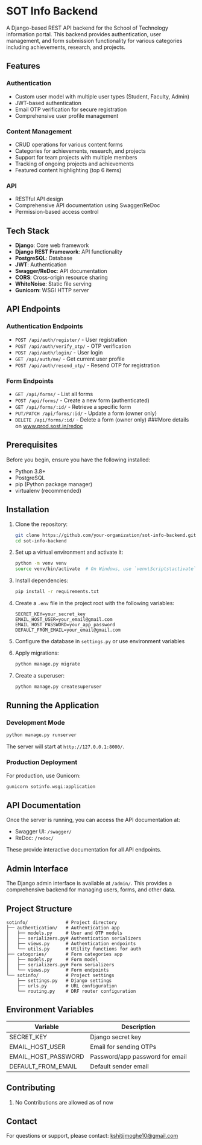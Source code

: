 # SOT Info Backend

A Django-based REST API backend for the School of Technology information portal. This backend provides authentication, user management, and form submission functionality for various categories including achievements, research, and projects.

## Features

### Authentication
- Custom user model with multiple user types (Student, Faculty, Admin)
- JWT-based authentication
- Email OTP verification for secure registration
- Comprehensive user profile management

### Content Management
- CRUD operations for various content forms
- Categories for achievements, research, and projects
- Support for team projects with multiple members
- Tracking of ongoing projects and achievements
- Featured content highlighting (top 6 items)

### API
- RESTful API design
- Comprehensive API documentation using Swagger/ReDoc
- Permission-based access control

## Tech Stack

- **Django**: Core web framework
- **Django REST Framework**: API functionality
- **PostgreSQL**: Database
- **JWT**: Authentication
- **Swagger/ReDoc**: API documentation
- **CORS**: Cross-origin resource sharing
- **WhiteNoise**: Static file serving
- **Gunicorn**: WSGI HTTP server

## API Endpoints

### Authentication Endpoints
- `POST /api/auth/register/` - User registration
- `POST /api/auth/verify_otp/` - OTP verification
- `POST /api/auth/login/` - User login
- `GET /api/auth/me/` - Get current user profile
- `POST /api/auth/resend_otp/` - Resend OTP for registration

### Form Endpoints
- `GET /api/forms/` - List all forms
- `POST /api/forms/` - Create a new form (authenticated)
- `GET /api/forms/:id/` - Retrieve a specific form
- `PUT/PATCH /api/forms/:id/` - Update a form (owner only)
- `DELETE /api/forms/:id/` - Delete a form (owner only)
###More details on www.prod.sost.in/redoc

## Prerequisites

Before you begin, ensure you have the following installed:
- Python 3.8+
- PostgreSQL
- pip (Python package manager)
- virtualenv (recommended)

## Installation

1. Clone the repository:
   ```bash
   git clone https://github.com/your-organization/sot-info-backend.git
   cd sot-info-backend
   ```

2. Set up a virtual environment and activate it:
   ```bash
   python -m venv venv
   source venv/bin/activate  # On Windows, use `venv\Scripts\activate`
   ```

3. Install dependencies:
   ```bash
   pip install -r requirements.txt
   ```

4. Create a `.env` file in the project root with the following variables:
   ```
   SECRET_KEY=your_secret_key
   EMAIL_HOST_USER=your_email@gmail.com
   EMAIL_HOST_PASSWORD=your_app_password
   DEFAULT_FROM_EMAIL=your_email@gmail.com
   ```

5. Configure the database in `settings.py` or use environment variables

6. Apply migrations:
   ```bash
   python manage.py migrate
   ```

7. Create a superuser:
   ```bash
   python manage.py createsuperuser
   ```

## Running the Application

### Development Mode

```bash
python manage.py runserver
```

The server will start at `http://127.0.0.1:8000/`.

### Production Deployment

For production, use Gunicorn:

```bash
gunicorn sotinfo.wsgi:application
```

## API Documentation

Once the server is running, you can access the API documentation at:
- Swagger UI: `/swagger/`
- ReDoc: `/redoc/`

These provide interactive documentation for all API endpoints.

## Admin Interface

The Django admin interface is available at `/admin/`. This provides a comprehensive backend for managing users, forms, and other data.

## Project Structure

```
sotinfo/              # Project directory
├── authentication/   # Authentication app
│   ├── models.py     # User and OTP models
│   ├── serializers.py# Authentication serializers
│   ├── views.py      # Authentication endpoints
│   └── utils.py      # Utility functions for auth
├── catogories/       # Form categories app
│   ├── models.py     # Form model
│   ├── serializers.py# Form serializers
│   └── views.py      # Form endpoints
└── sotinfo/          # Project settings
    ├── settings.py   # Django settings
    ├── urls.py       # URL configuration
    └── routing.py    # DRF router configuration
```

## Environment Variables

| Variable | Description |
|----------|-------------|
| SECRET_KEY | Django secret key |
| EMAIL_HOST_USER | Email for sending OTPs |
| EMAIL_HOST_PASSWORD | Password/app password for email |
| DEFAULT_FROM_EMAIL | Default sender email |


## Contributing

1. No Contributions are allowed as of now

## Contact

For questions or support, please contact: kshitijmoghe10@gmail.com
